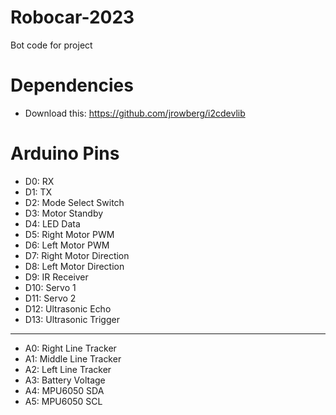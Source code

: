 # Robocar-2023
Bot code for project

# Dependencies
- Download this: https://github.com/jrowberg/i2cdevlib

# Arduino Pins
- D0: RX
- D1: TX
- D2: Mode Select Switch
- D3: Motor Standby
- D4: LED Data
- D5: Right Motor PWM
- D6: Left Motor PWM
- D7: Right Motor Direction
- D8: Left Motor Direction
- D9: IR Receiver
- D10: Servo 1
- D11: Servo 2
- D12: Ultrasonic Echo
- D13: Ultrasonic Trigger
---------------------
- A0: Right Line Tracker
- A1: Middle Line Tracker
- A2: Left Line Tracker
- A3: Battery Voltage
- A4: MPU6050 SDA
- A5: MPU6050 SCL
